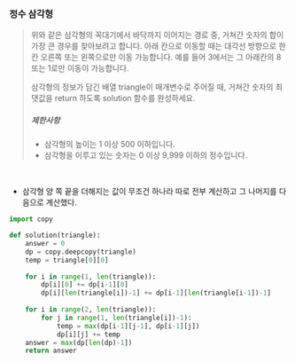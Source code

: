 ### 정수 삼각형

> 위와 같은 삼각형의 꼭대기에서 바닥까지 이어지는 경로 중, 거쳐간 숫자의 합이 가장 큰 경우를 찾아보려고 합니다. 아래 칸으로 이동할 때는 대각선 방향으로 한 칸 오른쪽 또는 왼쪽으로만 이동 가능합니다. 예를 들어 3에서는 그 아래칸의 8 또는 1로만 이동이 가능합니다.
>
> 삼각형의 정보가 담긴 배열 triangle이 매개변수로 주어질 때, 거쳐간 숫자의 최댓값을 return 하도록 solution 함수를 완성하세요.
>
> ##### 제한사항
>
> - 삼각형의 높이는 1 이상 500 이하입니다.
> - 삼각형을 이루고 있는 숫자는 0 이상 9,999 이하의 정수입니다.

<br>

- 삼각형 양 쪽 끝을 더해지는 값이 무조건 하나라 따로 전부 계산하고 그 나머지를 다음으로 계산했다.

```python
import copy

def solution(triangle):
    answer = 0
    dp = copy.deepcopy(triangle)
    temp = triangle[0][0]   
    
    for i in range(1, len(triangle)):
        dp[i][0] += dp[i-1][0]
        dp[i][len(triangle[i])-1] += dp[i-1][len(triangle[i-1])-1]
        
    for i in range(2, len(triangle)):
        for j in range(1, len(triangle[i])-1):
            temp = max(dp[i-1][j-1], dp[i-1][j])
            dp[i][j] += temp                        
    answer = max(dp[len(dp)-1])       
    return answer
```

